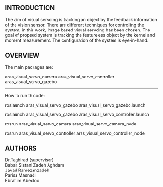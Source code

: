 INTRODUCTION
---------------

The aim of visual servoing is tracking an object by the feedback information of the vision sensor. There are different techniques for controlling the system, in this work, Image based visual servoing has been chosen. 
The goal of propsed system is tracking the featureless object by the kernel and moment measurement.
The configuration of the system is eye-in-hand. 


OVERVIEW
--------------

The main packages are:

aras_visual_servo_camera
aras_visual_servo_controller
aras_visual_servo_gazebo

---------------
How to run th code:

roslaunch aras_visual_servo_gazebo aras_visual_servo_gazebo.launch

roslaunch aras_visual_servo_gazebo aras_visual_servo_controller.launch

rosrun aras_visual_servo_camera aras_visual_servo_camera_node

rosrun aras_visual_servo_controller aras_visual_servo_controller_node 

AUTHORS
---------------

Dr.Taghirad (supervisor) <br>
Babak Sistani Zadeh Aghdam <br>
Javad Ramezanzadeh <br>
Parisa Masnadi <br>
Ebrahim Abedloo <br>





